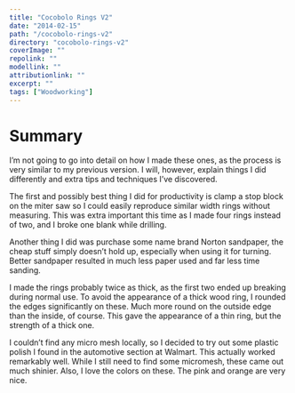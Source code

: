 ```yaml
---
title: "Cocobolo Rings V2"
date: "2014-02-15"
path: "/cocobolo-rings-v2"
directory: "cocobolo-rings-v2"
coverImage: ""
repolink: ""
modellink: ""
attributionlink: ""
excerpt: ""
tags: ["Woodworking"]
---
```


# Summary

I’m not going to go into detail on how I made these ones, as the process is very similar to my previous version. I will, however, explain things I did differently and extra tips and techniques I’ve discovered.

The first and possibly best thing I did for productivity is clamp a stop block on the miter saw so I could easily reproduce similar width rings without measuring. This was extra important this time as I made four rings instead of two, and I broke one blank while drilling.

Another thing I did was purchase some name brand Norton sandpaper, the cheap stuff simply doesn’t hold up, especially when using it for turning. Better sandpaper resulted in much less paper used and far less time sanding.

I made the rings probably twice as thick, as the first two ended up breaking during normal use. To avoid the appearance of a thick wood ring, I rounded the edges significantly on these. Much more round on the outside edge than the inside, of course. This gave the appearance of a thin ring, but the strength of a thick one.

I couldn’t find any micro mesh locally, so I decided to try out some plastic polish I found in the automotive section at Walmart. This actually worked remarkably well. While I still need to find some micromesh, these came out much shinier. Also, I love the colors on these. The pink and orange are very nice.
